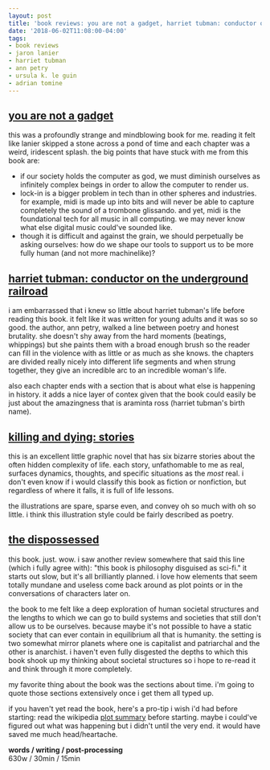 ```yaml
---
layout: post
title: 'book reviews: you are not a gadget, harriet tubman: conductor on the underground railroad, killing and dying: stories, the dispossessed'
date: '2018-06-02T11:08:00-04:00'
tags:
- book reviews
- jaron lanier
- harriet tubman
- ann petry
- ursula k. le guin
- adrian tomine
--- 
```


## [you are not a gadget](https://www.goodreads.com/book/show/6683549-you-are-not-a-gadget)

this was a profoundly strange and mindblowing book for me. reading it felt like lanier skipped a stone across a pond of time and each chapter was a weird, iridescent splash. the big points that have stuck with me from this book are:
- if our society holds the computer as god, we must diminish  ourselves as infinitely complex beings in order to allow the computer to render us. 
- lock-in is a bigger problem in tech than in other spheres and industries. for example, midi is made up into bits and will never be able to capture completely the sound of a trombone glissando. and yet, midi is the foundational tech for all music in all computing. we may never know what else digital music could've sounded like.
- though it is difficult and against the grain, we should perpetually be asking ourselves: how do we shape our tools to support us to be more fully human (and not more machinelike)?

## [harriet tubman: conductor on the underground railroad](https://www.goodreads.com/book/show/183211.Harriet_Tubman)

i am embarrassed that i knew so little about harriet tubman's life before reading this book. it felt like it was written for young adults and it was so so good. the author, ann petry, walked a line between poetry and honest brutality. she doesn't shy away from the hard moments (beatings, whippings) but she paints them with a broad enough brush so the reader can fill in the violence with as little or as much as she knows. the chapters are divided really nicely into different life segments and when strung together, they give an incredible arc to an incredible woman's life. 

also each chapter ends with a section that is about what else is happening in history. it adds a nice layer of contex given that the book could easily be just about the amazingness that is araminta ross (harriet tubman's birth name).

## [killing and dying: stories](https://www.goodreads.com/book/show/23848562-killing-and-dying)

this is an excellent little graphic novel that has six bizarre stories about the often hidden complexity of life. each story, unfathomable to me as real, surfaces dynamics, thoughts, and specific situations as the *most* real. i don't even know if i would classify this book as fiction or nonfiction, but regardless of where it falls, it is full of life lessons. 

the illustrations are spare, sparse even, and convey oh so much with oh so little. i think this illustration style could be fairly described as poetry.

## [the dispossessed](https://www.goodreads.com/book/show/6602919-the-dispossessed)

this book. just. wow. i saw another review somewhere that said this line (which i fully agree with): "this book is philosophy disguised as sci-fi." it starts out slow, but it's all brilliantly planned. i love how elements that seem totally mundane and useless come back around as plot points or in the conversations of characters later on. 

the book to me felt like a deep exploration of human societal structures and the lengths to which we can go to build systems and societies that still don't allow us to be ourselves. because maybe it's not possible to have a static society that can ever contain in equilibrium all that is humanity. the setting is two somewhat mirror planets where one is capitalist and patriarchal and the other is anarchist. i haven't even fully disgested the depths to which this book shook up my thinking about societal structures so i hope to re-read it and think through it more completely. 

my favorite thing about the book was the sections about time. i'm going to quote those sections extensively once i get them all typed up.

if you haven't yet read the book, here's a pro-tip i wish i'd had before starting: read the wikipedia [plot summary](https://en.wikipedia.org/wiki/The_Dispossessed#Plot_summary) before starting. maybe i could've figured out what was happening but i didn't until the very end. it would have saved me much head/heartache. 

<!-- hyperlink bank -->


<!-- &#042; = asterisk -->
<!-- &#039; = single quote '-->

**words / writing / post-processing**  
630w / 30min / 15min
